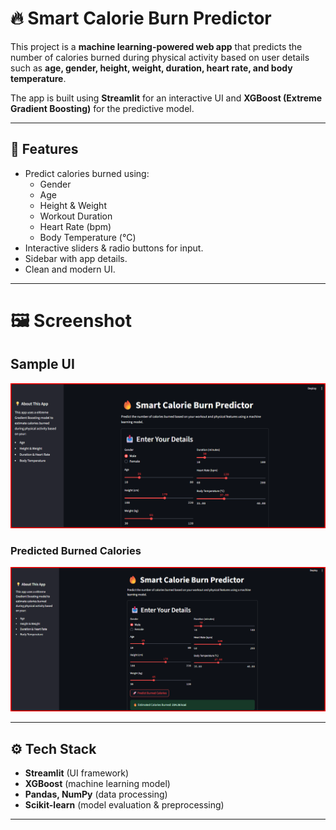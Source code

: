 # 🔥 Smart Calorie Burn Predictor

This project is a **machine learning-powered web app** that predicts the number of calories burned during physical activity based on user details such as **age, gender, height, weight, duration, heart rate, and body temperature**.

The app is built using **Streamlit** for an interactive UI and **XGBoost (Extreme Gradient Boosting)** for the predictive model.

---

## 📌 Features

- Predict calories burned using:
  - Gender
  - Age
  - Height & Weight
  - Workout Duration
  - Heart Rate (bpm)
  - Body Temperature (°C)
- Interactive sliders & radio buttons for input.
- Sidebar with app details.
- Clean and modern UI.

---

# 🖼️ Screenshot
## Sample UI 
![Sample UI](image/Sample_ui.png)

### Predicted Burned Calories
![Predicted Burned Calories](image/predicted_burned_calories.png)

---

## ⚙️ Tech Stack
- **Streamlit** (UI framework)
- **XGBoost** (machine learning model)
- **Pandas, NumPy** (data processing)
- **Scikit-learn** (model evaluation & preprocessing)

---
